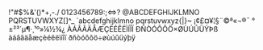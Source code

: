  !"#$%&'()*+,-./
0123456789:;<=>?
@ABCDEFGHIJKLMNO
PQRSTUVWXYZ[\]^_
`abcdefghijklmno
pqrstuvwxyz{|}~ 
 ¡¢£¤¥¦§¨©ª«¬­®¯
°±²³´µ¶·¸¹º»¼½¾¿
ÀÁÂÃÄÅÆÇÈÉÊËÌÍÎÏ
ÐÑÒÓÔÕÖ×ØÙÚÛÜÝÞß
àáâãäåæçèéêëìíîï
ðñòóôõö÷øùúûüýþÿ
